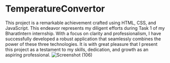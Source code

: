 # TemperatureConvertor
This project is a remarkable achievement crafted using HTML, CSS, and JavaScript. This endeavor represents my diligent efforts during Task 1 of my BharatIntern internship. With a focus on clarity and professionalism, I have successfully developed a robust application that seamlessly combines the power of these three technologies. It is with great pleasure that I present this project as a testament to my skills, dedication, and growth as an aspiring professional.
![Screenshot (106)](https://github.com/nainajohri95/TemperatureConvertor/assets/93525285/d2ed7ff0-7bbe-4d16-a2e0-eb3bf3ea45b6)
